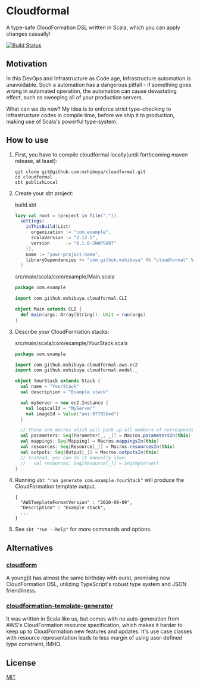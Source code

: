 # Cloudformal

A type-safe CloudFormation DSL written in Scala, which you can apply changes casually!

[![Build Status](https://travis-ci.org/mshibuya/cloudformal.svg?branch=master)](https://travis-ci.org/mshibuya/cloudformal)

## Motivation

In this DevOps and Infrastructure as Code age, Infrastructure automation is unavoidable. Such a automation has a dangerous pitfall - if something goes wrong in automated operation, the automation can cause devastating effect, such as sweeping all of your production servers.

What can we do now? My idea is to enforce strict type-checking to infrastructure codes in compile time, before we ship it to production, making use of Scala's powerful type-system.

## How to use

1. First, you have to compile cloudformal locally(until forthcoming maven release, at least):

    ```
    git clone git@github.com:mshibuya/cloudformal.git
    cd cloudformal
    sbt publishLocal
    ```

1. Create your sbt project:

    build.sbt
    ```scala
    lazy val root = (project in file(".")).
      settings(
        inThisBuild(List(
          organization := "com.example",
          scalaVersion := "2.12.5",
          version      := "0.1.0-SNAPSHOT"
        )),
        name := "your-project-name",
        libraryDependencies += "com.github.mshibuya" %% "cloudformal" % "0.1.0-SNAPSHOT"
      )
    ```

    src/main/scala/com/example/Main.scala
    ```scala
    package com.example

    import com.github.mshibuya.cloudformal.CLI

    object Main extends CLI {
      def main(args: Array[String]): Unit = run(args)
    }
    ```


1. Describe your CloudFormation stacks:

    src/main/scala/com/example/YourStack.scala
    ```scala
    package com.example

    import com.github.mshibuya.cloudformal.aws.ec2
    import com.github.mshibuya.cloudformal.model._

    object YourStack extends Stack {
      val name = "YourStack"
      val description = "Example stack"

      val myServer = new ec2.Instance {
        val logicalId = "MyServer"
        val imageId = Value("ami-97785bed")
      }

      // These are macros which will pick up all members of corresponding type:
      val parameters: Seq[Parameter[_, _]] = Macros.parametersIn(this)
      val mappings: Seq[Mapping] = Macros.mappingsIn(this)
      val resources: Seq[Resource[_]] = Macros.resourcesIn(this)
      val outputs: Seq[Output[_]] = Macros.outputsIn(this)
      // Instead, you can do it manually like:
      //   val resources: Seq[Resource[_]] = Seq(myServer)
    }
    ```
1. Running `sbt "run generate com.example.YourStack"` will produce the CloudFormation template output.

    ```
    {
      "AWSTemplateFormatVersion" : "2010-09-09",
      "Description" : "Example stack",
      ...
    }
    ```

1. See `sbt "run --help"` for more commands and options.

## Alternatives

### [cloudform](https://github.com/bright/cloudform)

A young(it has almost the same birthday with ours), promising new CloudFormation DSL, utilizing TypeScript's robust type system and JSON friendliness.

### [cloudformation-template-generator](https://github.com/MonsantoCo/cloudformation-template-generator)

It was written in Scala like us, but comes with no auto-generation from AWS's CloudFormation resource specification, which makes it harder to keep up to CloudFormation new features and updates.
It's use case classes with resource representation leads to less margin of using user-defined type constraint, IMHO.

## License

[MIT](./LICENSE.md)
